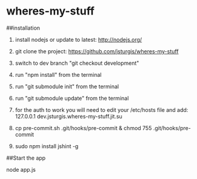 wheres-my-stuff
===============


##installation

1. install nodejs or update to latest:
	http://nodejs.org/

2. git clone the project:
	https://github.com/jsturgis/wheres-my-stuff

3. switch to dev branch "git checkout development"

4. run "npm install" from the terminal

5. run "git submodule init" from the terminal

6. run "git submodule update" from the terminal

7. for the auth to work you will need to edit your /etc/hosts file and add:
	127.0.0.1	dev.jsturgis.wheres-my-stuff.jit.su

8. cp pre-commit.sh .git/hooks/pre-commit & chmod 755 .git/hooks/pre-commit

9. sudo npm install jshint -g

##Start the app

node app.js